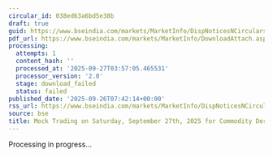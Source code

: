 ```yaml
---
circular_id: 038ed63a6bd5e38b
draft: true
guid: https://www.bseindia.com/markets/MarketInfo/DispNoticesNCirculars.aspx?Noticeid={53CE4ED0-A5DD-4D36-8FD7-D79A94666A2C}&noticeno=20250926-10&dt=09/26/2025&icount=10&totcount=76&flag=0
pdf_url: https://www.bseindia.com/markets/MarketInfo/DownloadAttach.aspx?id=20250926-10&attachedId=
processing:
  attempts: 1
  content_hash: ''
  processed_at: '2025-09-27T03:57:05.465531'
  processor_version: '2.0'
  stage: download_failed
  status: failed
published_date: '2025-09-26T07:42:14+00:00'
rss_url: https://www.bseindia.com/markets/MarketInfo/DispNoticesNCirculars.aspx?Noticeid={53CE4ED0-A5DD-4D36-8FD7-D79A94666A2C}&noticeno=20250926-10&dt=09/26/2025&icount=10&totcount=76&flag=0
source: bse
title: Mock Trading on Saturday, September 27th, 2025 for Commodity Derivatives segment
---
```


Processing in progress...